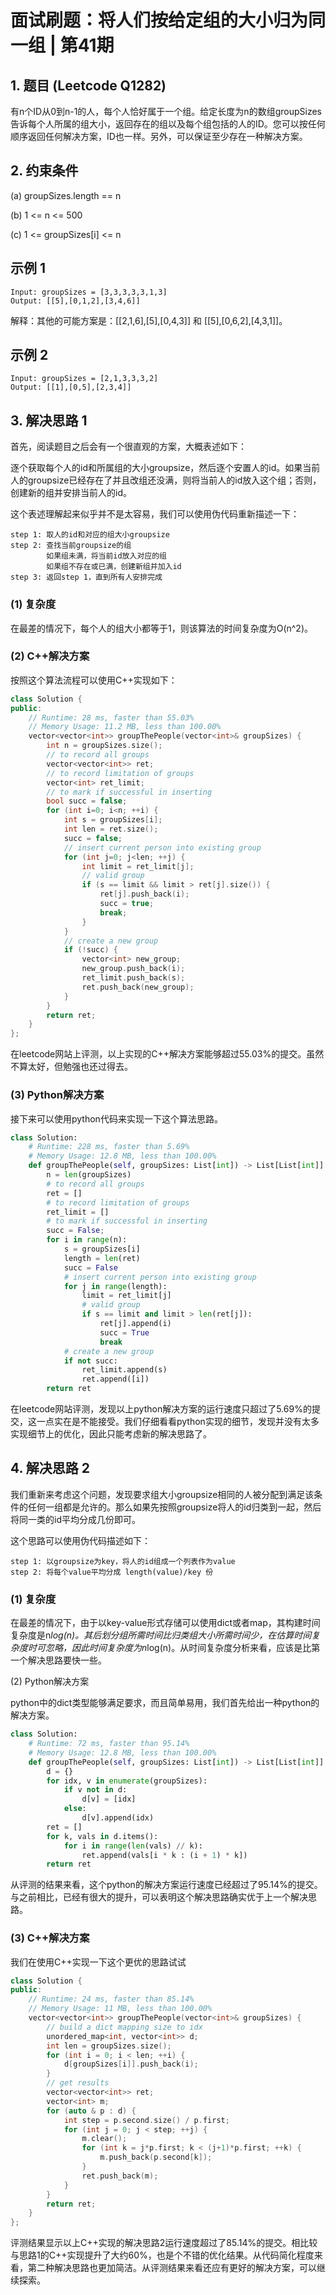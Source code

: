 # ​面试刷题：将人们按给定组的大小归为同一组 | 第41期

## 1. 题目 (Leetcode Q1282)

有n个ID从0到n-1的人，每个人恰好属于一个组。给定长度为n的数组groupSizes告诉每个人所属的组大小，返回存在的组以及每个组包括的人的ID。您可以按任何顺序返回任何解决方案，ID也一样。另外，可以保证至少存在一种解决方案。

## 2. 约束条件

(a) groupSizes.length == n

(b) 1 <= n <= 500

(c) 1 <= groupSizes[i] <= n


## 示例 1

```
Input: groupSizes = [3,3,3,3,3,1,3]
Output: [[5],[0,1,2],[3,4,6]]
```

解释：其他的可能方案是：[[2,1,6],[5],[0,4,3]] 和 [[5],[0,6,2],[4,3,1]]。

## 示例 2

```
Input: groupSizes = [2,1,3,3,3,2]
Output: [[1],[0,5],[2,3,4]]
```

## 3. 解决思路 1

首先，阅读题目之后会有一个很直观的方案，大概表述如下：

逐个获取每个人的id和所属组的大小groupsize，然后逐个安置人的id。如果当前人的groupsize已经存在了并且改组还没满，则将当前人的id放入这个组；否则，创建新的组并安排当前人的id。

这个表述理解起来似乎并不是太容易，我们可以使用伪代码重新描述一下：

```
step 1: 取人的id和对应的组大小groupsize
step 2: 查找当前groupsize的组
        如果组未满，将当前id放入对应的组
        如果组不存在或已满，创建新组并加入id
step 3: 返回step 1，直到所有人安排完成
```

### (1) 复杂度

在最差的情况下，每个人的组大小都等于1，则该算法的时间复杂度为O(n^2)。

### (2) C++解决方案

按照这个算法流程可以使用C++实现如下：

```C++
class Solution {
public:
    // Runtime: 28 ms, faster than 55.03% 
    // Memory Usage: 11.2 MB, less than 100.00%
    vector<vector<int>> groupThePeople(vector<int>& groupSizes) {
        int n = groupSizes.size();
        // to record all groups
        vector<vector<int>> ret; 
        // to record limitation of groups
        vector<int> ret_limit;   
        // to mark if successful in inserting 
        bool succ = false;        
        for (int i=0; i<n; ++i) {
            int s = groupSizes[i];
            int len = ret.size();
            succ = false;
            // insert current person into existing group
            for (int j=0; j<len; ++j) {
                int limit = ret_limit[j];
                // valid group
                if (s == limit && limit > ret[j].size()) {
                    ret[j].push_back(i);
                    succ = true;
                    break;
                }
            }
            // create a new group
            if (!succ) {
                vector<int> new_group;
                new_group.push_back(i);
                ret_limit.push_back(s);
                ret.push_back(new_group);
            }
        }
        return ret;
    }
};
```

在leetcode网站上评测，以上实现的C++解决方案能够超过55.03%的提交。虽然不算太好，但勉强也还过得去。


### (3) Python解决方案

接下来可以使用python代码来实现一下这个算法思路。

```Python
class Solution:
    # Runtime: 228 ms, faster than 5.69%
    # Memory Usage: 12.8 MB, less than 100.00%
    def groupThePeople(self, groupSizes: List[int]) -> List[List[int]]:
        n = len(groupSizes)
        # to record all groups
        ret = []     
        # to record limitation of groups     
        ret_limit = []    
        # to mark if successful in inserting
        succ = False;     
        for i in range(n):
            s = groupSizes[i]
            length = len(ret)
            succ = False
            # insert current person into existing group
            for j in range(length):
                limit = ret_limit[j]
                # valid group
                if s == limit and limit > len(ret[j]):
                    ret[j].append(i)
                    succ = True
                    break
            # create a new group
            if not succ:
                ret_limit.append(s)
                ret.append([i])
        return ret
```

在leetcode网站评测，发现以上python解决方案的运行速度只超过了5.69%的提交，这一点实在是不能接受。我们仔细看看python实现的细节，发现并没有太多实现细节上的优化，因此只能考虑新的解决思路了。


## 4. 解决思路 2

我们重新来考虑这个问题，发现要求组大小groupsize相同的人被分配到满足该条件的任何一组都是允许的。那么如果先按照groupsize将人的id归类到一起，然后将同一类的id平均分成几份即可。

这个思路可以使用伪代码描述如下：

```
step 1: 以groupsize为key，将人的id组成一个列表作为value
step 2: 将每个value平均分成 length(value)/key 份 
```

### (1) 复杂度

在最差的情况下，由于以key-value形式存储可以使用dict或者map，其构建时间复杂度是n*log(n)。其后划分组所需时间比归类组大小所需时间少，在估算时间复杂度时可忽略，因此时间复杂度为n*log(n)。从时间复杂度分析来看，应该是比第一个解决思路要快一些。


(2) Python解决方案

python中的dict类型能够满足要求，而且简单易用，我们首先给出一种python的解决方案。‍

```Python
class Solution:
    # Runtime: 72 ms, faster than 95.14%
    # Memory Usage: 12.8 MB, less than 100.00%
    def groupThePeople(self, groupSizes: List[int]) -> List[List[int]]:
        d = {}
        for idx, v in enumerate(groupSizes):
            if v not in d:
                d[v] = [idx]
            else:
                d[v].append(idx)
        ret = []
        for k, vals in d.items():
            for i in range(len(vals) // k):
                ret.append(vals[i * k : (i + 1) * k])
        return ret
```

从评测的结果来看，这个python的解决方案运行速度已经超过了95.14%的提交。与之前相比，已经有很大的提升，可以表明这个解决思路确实优于上一个解决思路。

### (3) C++解决方案

我们在使用C++实现一下这个更优的思路试试

```C++
class Solution {
public:
    // Runtime: 24 ms, faster than 85.14%
    // Memory Usage: 11 MB, less than 100.00%
    vector<vector<int>> groupThePeople(vector<int>& groupSizes) {
        // build a dict mapping size to idx
        unordered_map<int, vector<int>> d;
        int len = groupSizes.size();
        for (int i = 0; i < len; ++i) {
            d[groupSizes[i]].push_back(i);
        }
        // get results
        vector<vector<int>> ret;
        vector<int> m;
        for (auto & p : d) {
            int step = p.second.size() / p.first;
            for (int j = 0; j < step; ++j) {
                m.clear();
                for (int k = j*p.first; k < (j+1)*p.first; ++k) {
                    m.push_back(p.second[k]);
                }
                ret.push_back(m);
            }
        }
        return ret;
    }
};
```

评测结果显示以上C++实现的解决思路2运行速度超过了85.14%的提交。相比较与思路1的C++实现提升了大约60%，也是个不错的优化结果。从代码简化程度来看，第二种解决思路也更加简洁。从评测结果来看还应有更好的解决方案，可以继续探索。